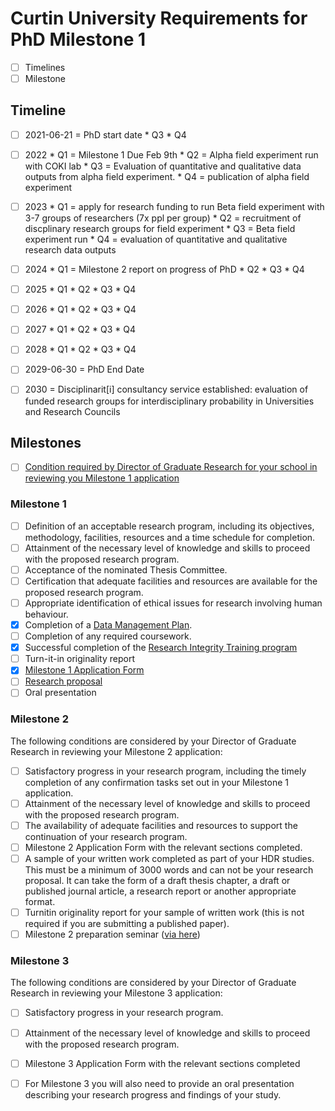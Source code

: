 # Curtin University Requirements for PhD Milestone 1
 - [ ] Timelines
 - [ ] Milestone

## Timeline
 -  [ ] 2021-06-21 = PhD start date
       * Q3
       * Q4
 -  [ ] 2022
       * Q1 = Milestone 1 Due Feb 9th
       * Q2 = Alpha field experiment run with COKI lab
       * Q3 = Evaluation of quantitative and qualitative data outputs from alpha field experiment.
       * Q4 = publication of alpha field experiment
 -  [ ] 2023
       * Q1 = apply for research funding to run Beta field experiment with 3-7 groups of researchers (7x ppl per group)
       * Q2 = recruitment of discplinary research groups for field experiment
       * Q3 = Beta field experiment run
       * Q4 = evaluation of quantitative and qualitative research data outputs
 -  [ ] 2024
       * Q1 = Milestone 2 report on progress of PhD 
       * Q2
       * Q3
       * Q4
 -  [ ] 2025
       * Q1
       * Q2
       * Q3
       * Q4
 -  [ ] 2026
       * Q1
       * Q2
       * Q3
       * Q4
 -  [ ] 2027
       * Q1
       * Q2
       * Q3
       * Q4
 -  [ ] 2028
       * Q1
       * Q2
       * Q3
       * Q4
 -  [ ] 2029-06-30 = PhD End Date
 -  [ ] 2030 = Disciplinarit[i] consultancy service established: evaluation of funded research groups for interdisciplinary probability in Universities and Research Councils


 
## Milestones
 - [ ] [Condition required by Director of Graduate Research for your school in reviewing you Milestone 1 application](https://students.curtin.edu.au/essentials/higher-degree-by-research/milestones/)

### Milestone 1
  - [ ] Definition of an acceptable research program, including its objectives, methodology, facilities, resources and a time schedule for completion.
  - [ ] Attainment of the necessary level of knowledge and skills to proceed with the proposed research program.
  - [ ] Acceptance of the nominated Thesis Committee.
  - [ ] Certification that adequate facilities and resources are available for the proposed research program.
  - [ ] Appropriate identification of ethical issues for research involving human behaviour.
  - [x] Completion of a [Data Management Plan](https://github.com/david-flanders-tuke/PhD/blob/main/ResearchDataManagementPlan_NEYLOD-VC10077.pdf).
  - [ ] Completion of any required coursework.
  - [x] Successful completion of the [Research Integrity Training program](https://github.com/david-flanders-tuke/PhD/blob/main/ResearchIntegrityTraining-Blackboard.png)
  - [ ] Turn-it-in originality report
  - [x] [Milestone 1 Application Form](https://github.com/david-flanders-tuke/PhD/blob/main/FORM-Milestone-1-Application-Form-2021_FlandersTuke.pdf)
  - [ ] [Research proposal](https://github.com/david-flanders-tuke/PhD/blob/main/proposed-research-m1.md)
  - [ ] Oral presentation

### Milestone 2
The following conditions are considered by your Director of Graduate Research in reviewing your Milestone 2 application:
  - [ ] Satisfactory progress in your research program, including the timely completion of any confirmation tasks set out in your Milestone 1 application.
  - [ ] Attainment of the necessary level of knowledge and skills to proceed with the proposed research program.
  - [ ] The availability of adequate facilities and resources to support the continuation of your research program.
  - [ ] Milestone 2 Application Form with the relevant sections completed.
  - [ ] A sample of your written work completed as part of your HDR studies. This must be a minimum of 3000 words and can not be your research proposal. It can take the form of a draft thesis chapter, a draft or published journal article, a research report or another appropriate format.
  - [ ] Turnitin originality report for your sample of written work (this is not required if you are submitting a published paper).
  - [ ] Milestone 2 preparation seminar ([via here]())

### Milestone 3
The following conditions are considered by your Director of Graduate Research in reviewing your Milestone 3 application:

  - [ ] Satisfactory progress in your research program.
  - [ ] Attainment of the necessary level of knowledge and skills to proceed with the proposed research program.
  - [ ] Milestone 3 Application Form with the relevant sections completed
  - [ ] For Milestone 3 you will also need to provide an oral presentation describing your research progress and findings of your study.




